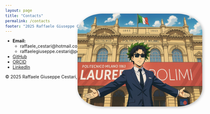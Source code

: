 ```yaml
---
layout: page
title: "Contacts"
permalink: /contacts
footer: "2025 Raffaele Giuseppe Cestari, Ph.D."
---
```


<style>
  .page-img {
    position: fixed;
    top: 100px;
    right: 100px;
    height: 300px;
    width: 400px;
    border-radius: 20%; /* Optional: makes the picture round */
    box-shadow: 2px 2px 10px rgba(0, 0, 0, 0.3); /* Optional: adds a shadow effect */
  }
</style>

<section id="contact">
  <img src="/assets/images/msc.jpg" alt="Cornell University" class="page-img">
  <ul>
    <li><strong>Email:</strong> 
    <ul>
    <li>raffaele_cestari@hotmail.com</li>
    <li>raffaelegiuseppe.cestari@polimi.it</li>
    </ul></li>
    <li><a href="https://github.com/RaffaeleGiuseppeCestari">GitHub</a></li>
    <li><a href="https://orcid.org/0009-0000-5948-0254">ORCID</a></li>
    <li><a href="https://www.linkedin.com/in/raffaele-giuseppe-cestari/">LinkedIn</a></li>
  </ul>
</section>

<footer>
  <p>&copy; 2025 Raffaele Giuseppe Cestari, Ph.D.</p>
</footer>